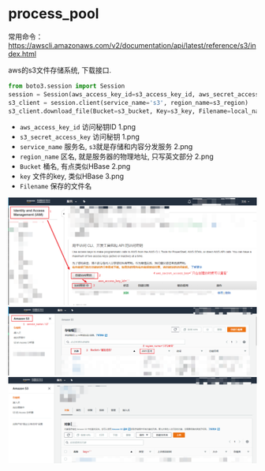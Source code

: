 # process_pool

常用命令：
https://awscli.amazonaws.com/v2/documentation/api/latest/reference/s3/index.html






aws的s3文件存储系统, 下载接口.
<!--more-->
```python
from boto3.session import Session
session = Session(aws_access_key_id=s3_access_key_id, aws_secret_access_key=s3_secret_access_key)
s3_client = session.client(service_name='s3', region_name=s3_region)
s3_client.download_file(Bucket=s3_bucket, Key=s3_key, Filename=local_name)
```

- `aws_access_key_id` 访问秘钥ID 1.png
- `s3_secret_access_key` 访问秘钥 1.png
- `service_name` 服务名, `s3`就是存储和内容分发服务 2.png
- `region_name` 区名, 就是服务器的物理地址, 只写英文部分 2.png
- `Bucket` 桶名, 有点类似HBase 2.png
- `key` 文件的key, 类似HBase 3.png
- `Filename` 保存的文件名


![](./aws/1.png)
![](./aws/2.png)
![](./aws/3.png)